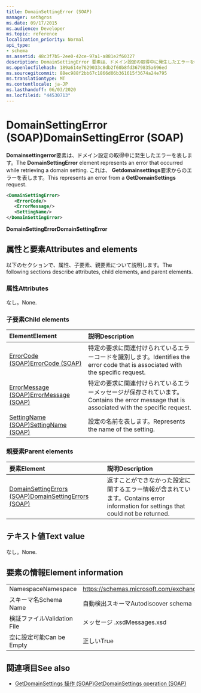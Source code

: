 ```yaml
---
title: DomainSettingError (SOAP)
manager: sethgros
ms.date: 09/17/2015
ms.audience: Developer
ms.topic: reference
localization_priority: Normal
api_type:
- schema
ms.assetid: 48c3f7b5-2ee0-42ce-97a1-a881e2f60327
description: DomainSettingError 要素は、ドメイン設定の取得中に発生したエラーを表します。 これは、GetDomainSettings 要求からのエラーを表します。
ms.openlocfilehash: 189a614e7629033c8db2f60b8fd3679835a696ed
ms.sourcegitcommit: 88ec988f2bb67c1866d06b361615f3674a24e795
ms.translationtype: MT
ms.contentlocale: ja-JP
ms.lasthandoff: 06/03/2020
ms.locfileid: "44530713"
---
```

# <a name="domainsettingerror-soap"></a><span data-ttu-id="d8b82-104">DomainSettingError (SOAP)</span><span class="sxs-lookup"><span data-stu-id="d8b82-104">DomainSettingError (SOAP)</span></span>

<span data-ttu-id="d8b82-105">**Domainsettingerror**要素は、ドメイン設定の取得中に発生したエラーを表します。</span><span class="sxs-lookup"><span data-stu-id="d8b82-105">The **DomainSettingError** element represents an error that occurred while retrieving a domain setting.</span></span> <span data-ttu-id="d8b82-106">これは、 **Getdomainsettings**要求からのエラーを表します。</span><span class="sxs-lookup"><span data-stu-id="d8b82-106">This represents an error from a **GetDomainSettings** request.</span></span> 
  
```XML
<DomainSettingError>
   <ErrorCode/>
   <ErrorMessage/>
   <SettingName/>
</DomainSettingError>
```

 <span data-ttu-id="d8b82-107">**DomainSettingError**</span><span class="sxs-lookup"><span data-stu-id="d8b82-107">**DomainSettingError**</span></span>
## <a name="attributes-and-elements"></a><span data-ttu-id="d8b82-108">属性と要素</span><span class="sxs-lookup"><span data-stu-id="d8b82-108">Attributes and elements</span></span>

<span data-ttu-id="d8b82-109">以下のセクションで、属性、子要素、親要素について説明します。</span><span class="sxs-lookup"><span data-stu-id="d8b82-109">The following sections describe attributes, child elements, and parent elements.</span></span>
  
### <a name="attributes"></a><span data-ttu-id="d8b82-110">属性</span><span class="sxs-lookup"><span data-stu-id="d8b82-110">Attributes</span></span>

<span data-ttu-id="d8b82-111">なし。</span><span class="sxs-lookup"><span data-stu-id="d8b82-111">None.</span></span>
  
### <a name="child-elements"></a><span data-ttu-id="d8b82-112">子要素</span><span class="sxs-lookup"><span data-stu-id="d8b82-112">Child elements</span></span>

|<span data-ttu-id="d8b82-113">**Element**</span><span class="sxs-lookup"><span data-stu-id="d8b82-113">**Element**</span></span>|<span data-ttu-id="d8b82-114">**説明**</span><span class="sxs-lookup"><span data-stu-id="d8b82-114">**Description**</span></span>|
|:-----|:-----|
|[<span data-ttu-id="d8b82-115">ErrorCode (SOAP)</span><span class="sxs-lookup"><span data-stu-id="d8b82-115">ErrorCode (SOAP)</span></span>](errorcode-soap.md) <br/> |<span data-ttu-id="d8b82-116">特定の要求に関連付けられているエラーコードを識別します。</span><span class="sxs-lookup"><span data-stu-id="d8b82-116">Identifies the error code that is associated with the specific request.</span></span>  <br/> |
|[<span data-ttu-id="d8b82-117">ErrorMessage (SOAP)</span><span class="sxs-lookup"><span data-stu-id="d8b82-117">ErrorMessage (SOAP)</span></span>](errormessage-soap.md) <br/> |<span data-ttu-id="d8b82-118">特定の要求に関連付けられているエラーメッセージが保存されています。</span><span class="sxs-lookup"><span data-stu-id="d8b82-118">Contains the error message that is associated with the specific request.</span></span>  <br/> |
|[<span data-ttu-id="d8b82-119">SettingName (SOAP)</span><span class="sxs-lookup"><span data-stu-id="d8b82-119">SettingName (SOAP)</span></span>](settingname-soap.md) <br/> |<span data-ttu-id="d8b82-120">設定の名前を表します。</span><span class="sxs-lookup"><span data-stu-id="d8b82-120">Represents the name of the setting.</span></span>  <br/> |
   
### <a name="parent-elements"></a><span data-ttu-id="d8b82-121">親要素</span><span class="sxs-lookup"><span data-stu-id="d8b82-121">Parent elements</span></span>

|<span data-ttu-id="d8b82-122">**要素**</span><span class="sxs-lookup"><span data-stu-id="d8b82-122">**Element**</span></span>|<span data-ttu-id="d8b82-123">**説明**</span><span class="sxs-lookup"><span data-stu-id="d8b82-123">**Description**</span></span>|
|:-----|:-----|
|[<span data-ttu-id="d8b82-124">DomainSettingErrors (SOAP)</span><span class="sxs-lookup"><span data-stu-id="d8b82-124">DomainSettingErrors (SOAP)</span></span>](domainsettingerrors-soap.md) <br/> |<span data-ttu-id="d8b82-125">返すことができなかった設定に関するエラー情報が含まれています。</span><span class="sxs-lookup"><span data-stu-id="d8b82-125">Contains error information for settings that could not be returned.</span></span>  <br/> |
   
## <a name="text-value"></a><span data-ttu-id="d8b82-126">テキスト値</span><span class="sxs-lookup"><span data-stu-id="d8b82-126">Text value</span></span>

<span data-ttu-id="d8b82-127">なし。</span><span class="sxs-lookup"><span data-stu-id="d8b82-127">None.</span></span>
  
## <a name="element-information"></a><span data-ttu-id="d8b82-128">要素の情報</span><span class="sxs-lookup"><span data-stu-id="d8b82-128">Element information</span></span>

|||
|:-----|:-----|
|<span data-ttu-id="d8b82-129">Namespace</span><span class="sxs-lookup"><span data-stu-id="d8b82-129">Namespace</span></span>  <br/> |https://schemas.microsoft.com/exchange/2010/Autodiscover  <br/> |
|<span data-ttu-id="d8b82-130">スキーマ名</span><span class="sxs-lookup"><span data-stu-id="d8b82-130">Schema Name</span></span>  <br/> |<span data-ttu-id="d8b82-131">自動検出スキーマ</span><span class="sxs-lookup"><span data-stu-id="d8b82-131">Autodiscover schema</span></span>  <br/> |
|<span data-ttu-id="d8b82-132">検証ファイル</span><span class="sxs-lookup"><span data-stu-id="d8b82-132">Validation File</span></span>  <br/> |<span data-ttu-id="d8b82-133">メッセージ .xsd</span><span class="sxs-lookup"><span data-stu-id="d8b82-133">Messages.xsd</span></span>  <br/> |
|<span data-ttu-id="d8b82-134">空に設定可能</span><span class="sxs-lookup"><span data-stu-id="d8b82-134">Can be Empty</span></span>  <br/> |<span data-ttu-id="d8b82-135">正しい</span><span class="sxs-lookup"><span data-stu-id="d8b82-135">True</span></span>  <br/> |
   
## <a name="see-also"></a><span data-ttu-id="d8b82-136">関連項目</span><span class="sxs-lookup"><span data-stu-id="d8b82-136">See also</span></span>

- [<span data-ttu-id="d8b82-137">GetDomainSettings 操作 (SOAP)</span><span class="sxs-lookup"><span data-stu-id="d8b82-137">GetDomainSettings operation (SOAP)</span></span>](getdomainsettings-operation-soap.md)

